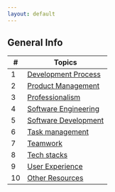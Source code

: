 ```yaml
---
layout: default
---
```



<title> Learning Software Engineering </title>

## General Info


| # | Topics |
|---|---|
| 1 | [Development Process](https://github.com/learning-software-engineering/learning-software-engineering.github.io/blob/main/Assignment3/Development_Process.md#resources-for-development-process) | 
| 2| [Product Management](https://github.com/learning-software-engineering/learning-software-engineering.github.io/blob/main/Assignment3/Product_mgmt.md#resources-for-product-management) | 
| 3 | [Professionalism](https://github.com/learning-software-engineering/learning-software-engineering.github.io/blob/main/Assignment3/Professionalism.md#professionalism)|
| 4 | [Software Engineering](https://github.com/learning-software-engineering/learning-software-engineering.github.io/blob/main/Assignment3/Software_Engineering.md#resources-for-software-engineering)|
| 5 | [Software Development](https://github.com/learning-software-engineering/learning-software-engineering.github.io/blob/main/Assignment3/Software_dev.md#software-development-best-practices)|
| 6 | [Task management](https://github.com/learning-software-engineering/learning-software-engineering.github.io/blob/main/Assignment3/Task_mgmt_software.md#resources-for-task-management-software) | 
| 7 | [Teamwork](https://github.com/learning-software-engineering/learning-software-engineering.github.io/blob/main/Assignment3/Teamwork.md#resources-for-teamwork)
| 8 | [Tech stacks](https://github.com/learning-software-engineering/learning-software-engineering.github.io/blob/main/Assignment3/TechStacks.md#tech-stacks)
| 9 | [User Experience](https://github.com/learning-software-engineering/learning-software-engineering.github.io/blob/main/Assignment3/UserExperience.md#resources-for-user-experience-domain) | 
| 10 | [Other Resources](https://github.com/learning-software-engineering/learning-software-engineering.github.io/blob/main/Assignment3/Other_resources.md#other-resources)


